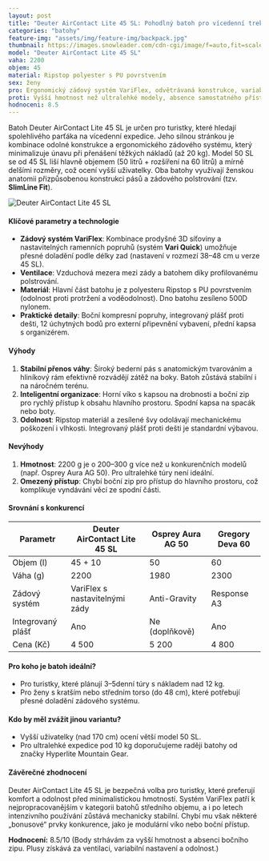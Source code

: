 ```yaml
---
layout: post
title: "Deuter AirContact Lite 45 SL: Pohodlný batoh pro vícedenní trekking s variabilním nastavením zádového systému"
categories: "batohy"
feature-img: "assets/img/feature-img/backpack.jpg"
thumbnail: https://images.snowleader.com/cdn-cgi/image/f=auto,fit=scale-down,q=85/https://images.snowleader.com/media/catalog/product/cache/1/image/0dc2d03fe217f8c83829496872af24a0/D/E/DEUT01389_01.jpg
model: "Deuter AirContact Lite 45 SL"
vaha: 2200
objem: 45
material: Ripstop polyester s PU povrstvením
sex: ženy
pro: Ergonomický zádový systém VariFlex, odvětrávaná konstrukce, variabilní úložný prostor s rozšiřujícím límcem +10 litrů
proti: Vyšší hmotnost než ultralehké modely, absence samostatného přístupu ke spodní části batohu
hodnoceni: 8.5
---
```





Batoh Deuter AirContact Lite 45 SL je určen pro turistky, které hledají spolehlivého parťáka na vícedenní expedice. Jeho silnou stránkou je kombinace odolné konstrukce a ergonomického zádového systému, který minimalizuje únavu při přenášení těžkých nákladů (až 20 kg). Model 50 SL se od 45 SL liší hlavně objemem (50 litrů + rozšíření na 60 litrů) a mírně delšími rozměry, což ocení vyšší uživatelky. Oba batohy využívají ženskou anatomii přizpůsobenou konstrukci pásů a zádového polstrování (tzv. **SlimLine Fit**).

![Deuter AirContact Lite 45 SL](https://res.cloudinary.com/dvwv5cne3/image/fetch/w_auto,h_450,c_fill,g_auto,f_auto,q_auto/https://images.snowleader.com/cdn-cgi/image/f=auto,fit=scale-down,q=85/https://images.snowleader.com/media/catalog/product/cache/1/image/0dc2d03fe217f8c83829496872af24a0/D/E/DEUT01389_01.jpg)

#### Klíčové parametry a technologie
- **Zádový systém VariFlex**: Kombinace prodyšné 3D síťoviny a nastavitelných ramenních popruhů (systém **Vari Quick**) umožňuje přesné doladění podle délky zad (nastavení v rozmezí 38–48 cm u verze 45 SL).
- **Ventilace**: Vzduchová mezera mezi zády a batohem díky profilovanému polstrování.
- **Materiál**: Hlavní část batohu je z polyesteru Ripstop s PU povrstvením (odolnost proti protržení a voděodolnost). Dno batohu zesíleno 500D nylonem.
- **Praktické detaily**: Boční kompresní popruhy, integrovaný plášť proti dešti, 12 úchytných bodů pro externí připevnění vybavení, přední kapsa s organizérem.

#### Výhody
1. **Stabilní přenos váhy**: Široký bederní pás s anatomickým tvarováním a hliníkový rám efektivně rozvádějí zátěž na boky. Batoh zůstává stabilní i na náročném terénu.
2. **Inteligentní organizace**: Horní víko s kapsou na drobnosti a boční zip pro rychlý přístup k obsahu hlavního prostoru. Spodní kapsa na spacák nebo boty.
3. **Odolnost**: Ripstop materiál a zesílené švy odolávají mechanickému poškození i vlhkosti. Integrovaný plášť proti dešti je standardní výbavou.

#### Nevýhody
1. **Hmotnost**: 2200 g je o 200–300 g více než u konkurenčních modelů (např. Osprey Aura AG 50). Pro ultralehké túry není ideální.
2. **Omezený přístup**: Chybí boční zip pro přístup do hlavního prostoru, což komplikuje vyndávání věcí ze spodní části.

#### Srovnání s konkurencí
| Parametr          | Deuter AirContact Lite 45 SL | Osprey Aura AG 50  | Gregory Deva 60     |
|-------------------|------------------------------|--------------------|---------------------|
| Objem (l)         | 45 \+ 10                     | 50                 | 60                  |
| Váha (g)          | 2200                         | 1980               | 2300                |
| Zádový systém     | VariFlex s nastavitelnými zády | Anti-Gravity       | Response A3        |
| Integrovaný plášť | Ano                          | Ne (doplňkově)     | Ano                 |
| Cena (Kč)         | 4 500                        | 5 200              | 4 800               |

#### Pro koho je batoh ideální?
- Pro turistky, které plánují 3–5denní túry s nákladem nad 12 kg.
- Pro ženy s kratším nebo středním torso (do 48 cm), které potřebují přesné doladění zádového systému.

#### Kdo by měl zvážit jinou variantu?
- Vyšší uživatelky (nad 170 cm) ocení větší model 50 SL.
- Pro ultralehké expedice pod 10 kg doporučujeme raději batohy od značky Hyperlite Mountain Gear.

#### Závěrečné zhodnocení
Deuter AirContact Lite 45 SL je bezpečná volba pro turistky, které preferují komfort a odolnost před minimalistickou hmotností. Systém VariFlex patří k nejpropracovanějším v kategorii batohů středního objemu, a i po letech intenzivního používání zůstává mechanicky stabilní. Chybí mu však některé „bonusové“ prvky konkurence, jako je modulární víko nebo boční přístup.

**Hodnocení:** 8.5/10 (Body strhávám za vyšší hmotnost a absenci bočního zipu. Plusy získává za ventilaci, variabilní nastavení a odolnost.)
